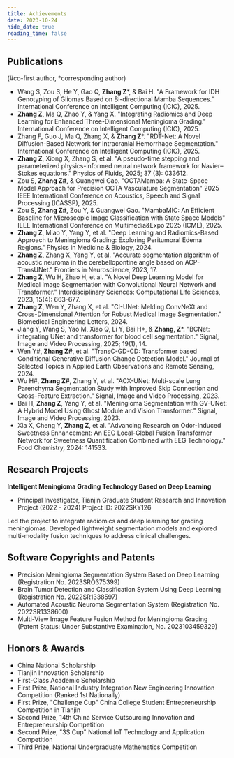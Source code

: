 ```yaml
---
title: Achievements
date: 2023-10-24
hide_date: true
reading_time: false
---
```


## Publications
(#co-first author, *corresponding author)

- Wang S, Zou S, He Y, Gao Q, **Zhang Z***, & Bai H. "A Framework for IDH Genotyping of Gliomas Based on Bi-directional Mamba Sequences." International Conference on Intelligent Computing (ICIC), 2025.
- **Zhang Z**, Ma Q, Zhao Y, & Yang X. "Integrating Radiomics and Deep Learning for Enhanced Three-Dimensional Meningioma Grading." International Conference on Intelligent Computing (ICIC), 2025.
- Zhang F, Guo J, Ma Q, Zhang X, & **Zhang Z***. "RDT-Net: A Novel Diffusion-Based Network for Intracranial Hemorrhage Segmentation." International Conference on Intelligent Computing (ICIC), 2025.
- **Zhang Z**, Xiong X, Zhang S, et al. "A pseudo-time stepping and parameterized physics-informed neural network framework for Navier–Stokes equations." Physics of Fluids, 2025; 37 (3): 033612.
- Zou S, **Zhang Z#**, & Guangwei Gao. "OCTAMamba: A State-Space Model Approach for Precision OCTA Vasculature Segmentation" 2025 IEEE International Conference on Acoustics, Speech and Signal Processing (ICASSP), 2025.
- Zou S, **Zhang Z#**, Zou Y, & Guangwei Gao. "MambaMIC: An Efficient Baseline for Microscopic Image Classification with State Space Models" IEEE International Conference on Multimedia&Expo 2025 (ICME), 2025.
- **Zhang Z**, Miao Y, Yang Y, et al. "Deep Learning and Radiomics-Based Approach to Meningioma Grading: Exploring Peritumoral Edema Regions." Physics in Medicine & Biology, 2024.
- **Zhang Z**, Zhang X, Yang Y, et al. "Accurate segmentation algorithm of acoustic neuroma in the cerebellopontine angle based on ACP-TransUNet." Frontiers in Neuroscience, 2023, 17.
- **Zhang Z**, Wu H, Zhao H, et al. "A Novel Deep Learning Model for Medical Image Segmentation with Convolutional Neural Network and Transformer." Interdisciplinary Sciences: Computational Life Sciences, 2023, 15(4): 663-677.
- **Zhang Z**, Wen Y, Zhang X, et al. "CI-UNet: Melding ConvNeXt and Cross-Dimensional Attention for Robust Medical Image Segmentation." Biomedical Engineering Letters, 2024.
- Jiang Y, Wang S, Yao M, Xiao Q, Li Y, Bai H*, & **Zhang, Z***. "BCNet: integrating UNet and transformer for blood cell segmentation." Signal, Image and Video Processing, 2025; 19(1), 14.
- Wen Y#, **Zhang Z#**, et al. "TransC-GD-CD: Transformer based Conditional Generative Diffusion Change Detection Model." Journal of Selected Topics in Applied Earth Observations and Remote Sensing, 2024.
- Wu H#, **Zhang Z#**, Zhang Y, et al. "ACX-UNet: Multi-scale Lung Parenchyma Segmentation Study with Improved Skip Connection and Cross-Feature Extraction." Signal, Image and Video Processing, 2023.
- Bai H, **Zhang Z**, Yang Y, et al. "Meningioma Segmentation with GV-UNet: A Hybrid Model Using Ghost Module and Vision Transformer." Signal, Image and Video Processing, 2023.
- Xia X, Cheng Y, **Zhang Z**, et al. "Advancing Research on Odor-Induced Sweetness Enhancement: An EEG Local-Global Fusion Transformer Network for Sweetness Quantification Combined with EEG Technology." Food Chemistry, 2024: 141533.

## Research Projects
**Intelligent Meningioma Grading Technology Based on Deep Learning**
- Principal Investigator, Tianjin Graduate Student Research and Innovation Project (2022 - 2024) Project ID: 2022SKY126
  
Led the project to integrate radiomics and deep learning for grading meningiomas. Developed lightweight segmentation models and explored multi-modality fusion techniques to address clinical challenges.

## Software Copyrights and Patents

- Precision Meningioma Segmentation System Based on Deep Learning (Registration No. 2023SRO375399)
- Brain Tumor Detection and Classification System Using Deep Learning (Registration No. 2022SR1338597)
- Automated Acoustic Neuroma Segmentation System (Registration No. 2022SR1338600)
- Multi-View Image Feature Fusion Method for Meningioma Grading (Patent Status: Under Substantive Examination, No. 2023103459329)

## Honors & Awards

- China National Scholarship
- Tianjin Innovation Scholarship
- First-Class Academic Scholarship
- First Prize, National Industry Integration New Engineering Innovation Competition (Ranked 1st Nationally)
- First Prize, "Challenge Cup" China College Student Entrepreneurship Competition in Tianjin
- Second Prize, 14th China Service Outsourcing Innovation and Entrepreneurship Competition
- Second Prize, "3S Cup" National IoT Technology and Application Competition
- Third Prize, National Undergraduate Mathematics Competition
